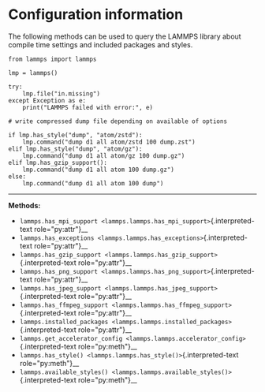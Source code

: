 # Configuration information

The following methods can be used to query the LAMMPS library about
compile time settings and included packages and styles.

``` {.python caption="Example for using configuration settings functions"}
from lammps import lammps

lmp = lammps()

try:
    lmp.file("in.missing")
except Exception as e:
    print("LAMMPS failed with error:", e)

# write compressed dump file depending on available of options

if lmp.has_style("dump", "atom/zstd"):
    lmp.command("dump d1 all atom/zstd 100 dump.zst")
elif lmp.has_style("dump", "atom/gz"):
    lmp.command("dump d1 all atom/gz 100 dump.gz")
elif lmp.has_gzip_support():
    lmp.command("dump d1 all atom 100 dump.gz")
else:
    lmp.command("dump d1 all atom 100 dump")
```

------------------------------------------------------------------------

**Methods:**

-   `lammps.has_mpi_support <lammps.lammps.has_mpi_support>`{.interpreted-text
    role="py:attr"}\_\_
-   `lammps.has_exceptions <lammps.lammps.has_exceptions>`{.interpreted-text
    role="py:attr"}\_\_
-   `lammps.has_gzip_support <lammps.lammps.has_gzip_support>`{.interpreted-text
    role="py:attr"}\_\_
-   `lammps.has_png_support <lammps.lammps.has_png_support>`{.interpreted-text
    role="py:attr"}\_\_
-   `lammps.has_jpeg_support <lammps.lammps.has_jpeg_support>`{.interpreted-text
    role="py:attr"}\_\_
-   `lammps.has_ffmpeg_support <lammps.lammps.has_ffmpeg_support>`{.interpreted-text
    role="py:attr"}\_\_
-   `lammps.installed_packages <lammps.lammps.installed_packages>`{.interpreted-text
    role="py:attr"}\_\_
-   `lammps.get_accelerator_config <lammps.lammps.accelerator_config>`{.interpreted-text
    role="py:meth"}\_\_
-   `lammps.has_style() <lammps.lammps.has_style()>`{.interpreted-text
    role="py:meth"}\_\_
-   `lammps.available_styles() <lammps.lammps.available_styles()>`{.interpreted-text
    role="py:meth"}\_\_
